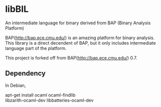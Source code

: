 libBIL
======

An intermediate language for binary derived from BAP (Binary Analysis Platform)

BAP(http://bap.ece.cmu.edu/) is an amazing platform for binary analysis. This
library is a direct decendent of BAP, but it only includes intermediate language
part of the platform.

This project is forked off from BAP(http://bap.ece.cmu.edu/) 0.7.

Dependency
----------

In Debian,

apt-get install ocaml ocaml-findlib \
  libzarith-ocaml-dev libbatteries-ocaml-dev

